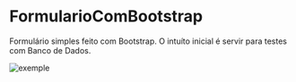# FormularioComBootstrap
Formulário simples feito com Bootstrap. O intuíto inicial é servir para testes com Banco de Dados. 

![exemple](https://user-images.githubusercontent.com/91209474/195962486-c92c912c-d360-4b0f-b00e-21a30fc5a027.png)
